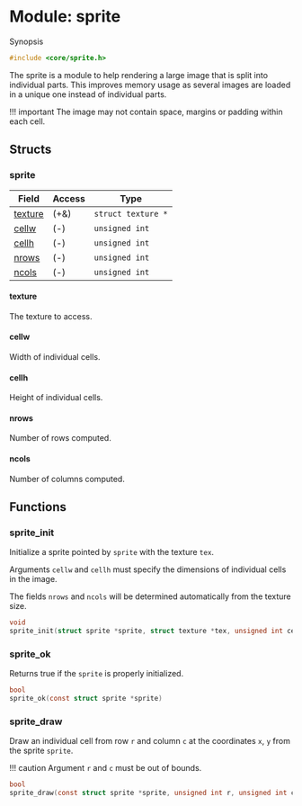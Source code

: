 # Module: sprite

Synopsis

```c
#include <core/sprite.h>
```

The sprite is a module to help rendering a large image that is split into
individual parts. This improves memory usage as several images are loaded in a
unique one instead of individual parts.

!!! important
    The image may not contain space, margins or padding within each cell.

## Structs

### sprite

| Field               | Access | Type                     |
|---------------------|--------|--------------------------|
| [texture](#texture) | (+&)   | `struct texture *`       |
| [cellw](#cellw)     | (-)    | `unsigned int `          |
| [cellh](#cellh)     | (-)    | `unsigned int `          |
| [nrows](#nrows)     | (-)    | `unsigned int `          |
| [ncols](#ncols)     | (-)    | `unsigned int `          |

#### texture

The texture to access.

#### cellw

Width of individual cells.

#### cellh

Height of individual cells.

#### nrows

Number of rows computed.

#### ncols

Number of columns computed.

## Functions

### sprite\_init

Initialize a sprite pointed by `sprite` with the texture `tex`.

Arguments `cellw` and `cellh` must specify the dimensions of individual cells in
the image.

The fields `nrows` and `ncols` will be determined automatically from the
texture size.

```c
void
sprite_init(struct sprite *sprite, struct texture *tex, unsigned int cellw, unsigned int cellh)
```

### sprite\_ok

Returns true if the `sprite` is properly initialized.

```c
bool
sprite_ok(const struct sprite *sprite)
```

### sprite\_draw

Draw an individual cell from row `r` and column `c` at the coordinates `x`, `y`
from the sprite `sprite`.

!!! caution
    Argument `r` and `c` must be out of bounds.

```c
bool
sprite_draw(const struct sprite *sprite, unsigned int r, unsigned int c, int x, int y)
```
